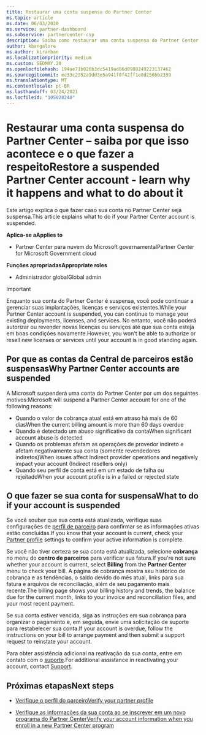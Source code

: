 ```yaml
---
title: Restaurar uma conta suspensa do Partner Center
ms.topic: article
ms.date: 06/03/2020
ms.service: partner-dashboard
ms.subservice: partnercenter-csp
description: Saiba como restaurar uma conta suspensa do Partner Center, por que acontece a suspensão da conta de parceiro e como você pode usar sua conta durante a suspensão.
author: kbangalore
ms.author: kiranban
ms.localizationpriority: medium
ms.custom: SEOMAY.20
ms.openlocfilehash: 194ae71b026b3dc5419ad86d0988249223137462
ms.sourcegitcommit: ec33c2352a9dd3e5a941f0f42ff1e8d256bb2399
ms.translationtype: MT
ms.contentlocale: pt-BR
ms.lasthandoff: 03/24/2021
ms.locfileid: "105028240"
---
```

# <a name="restore-a-suspended-partner-center-account---learn-why-it-happens-and-what-to-do-about-it"></a><span data-ttu-id="de1cf-103">Restaurar uma conta suspensa do Partner Center – saiba por que isso acontece e o que fazer a respeito</span><span class="sxs-lookup"><span data-stu-id="de1cf-103">Restore a suspended Partner Center account - learn why it happens and what to do about it</span></span>

<span data-ttu-id="de1cf-104">Este artigo explica o que fazer caso sua conta no Partner Center seja suspensa.</span><span class="sxs-lookup"><span data-stu-id="de1cf-104">This article explains what to do if your Partner Center account is suspended.</span></span>

<span data-ttu-id="de1cf-105">**Aplica-se a**</span><span class="sxs-lookup"><span data-stu-id="de1cf-105">**Applies to**</span></span>

- <span data-ttu-id="de1cf-106">Partner Center para nuvem do Microsoft governamental</span><span class="sxs-lookup"><span data-stu-id="de1cf-106">Partner Center for Microsoft Government cloud</span></span>

<span data-ttu-id="de1cf-107">**Funções apropriadas**</span><span class="sxs-lookup"><span data-stu-id="de1cf-107">**Appropriate roles**</span></span>

- <span data-ttu-id="de1cf-108">Administrador global</span><span class="sxs-lookup"><span data-stu-id="de1cf-108">Global admin</span></span>


> [!IMPORTANT]  
> <span data-ttu-id="de1cf-109">Enquanto sua conta do Partner Center é suspensa, você pode continuar a gerenciar suas implantações, licenças e serviços existentes.</span><span class="sxs-lookup"><span data-stu-id="de1cf-109">While your Partner Center account is suspended, you can continue to manage your existing deployments, licenses, and services.</span></span> <span data-ttu-id="de1cf-110">No entanto, você não poderá autorizar ou revender novas licenças ou serviços até que sua conta esteja em boas condições novamente.</span><span class="sxs-lookup"><span data-stu-id="de1cf-110">However, you won't be able to authorize or resell new licenses or services until your account is in good standing again.</span></span>

## <a name="why-partner-center-accounts-are-suspended"></a><span data-ttu-id="de1cf-111">Por que as contas da Central de parceiros estão suspensas</span><span class="sxs-lookup"><span data-stu-id="de1cf-111">Why Partner Center accounts are suspended</span></span>

<span data-ttu-id="de1cf-112">A Microsoft suspenderá uma conta do Partner Center por um dos seguintes motivos:</span><span class="sxs-lookup"><span data-stu-id="de1cf-112">Microsoft will suspend a Partner Center account for one of the following reasons:</span></span>

- <span data-ttu-id="de1cf-113">Quando o valor de cobrança atual está em atraso há mais de 60 dias</span><span class="sxs-lookup"><span data-stu-id="de1cf-113">When the current billing amount is more than 60 days overdue</span></span>
- <span data-ttu-id="de1cf-114">Quando é detectado um abuso significativo da conta</span><span class="sxs-lookup"><span data-stu-id="de1cf-114">When significant account abuse is detected</span></span>
- <span data-ttu-id="de1cf-115">Quando os problemas afetam as operações de provedor indireto e afetam negativamente sua conta (somente revendedores indiretos)</span><span class="sxs-lookup"><span data-stu-id="de1cf-115">When issues affect Indirect provider operations and negatively impact your account (Indirect resellers only)</span></span>
- <span data-ttu-id="de1cf-116">Quando seu perfil de conta está em um estado de falha ou rejeitado</span><span class="sxs-lookup"><span data-stu-id="de1cf-116">When your account profile is in a failed or rejected state</span></span>

## <a name="what-to-do-if-your-account-is-suspended"></a><span data-ttu-id="de1cf-117">O que fazer se sua conta for suspensa</span><span class="sxs-lookup"><span data-stu-id="de1cf-117">What to do if your account is suspended</span></span>

<span data-ttu-id="de1cf-118">Se você souber que sua conta está atualizada, verifique suas configurações de [perfil de parceiro](https://partner.microsoft.com/pcv/accountsettings/partnerprofile) para confirmar se as informações ativas estão concluídas.</span><span class="sxs-lookup"><span data-stu-id="de1cf-118">If you know that your account is current, check your [Partner profile](https://partner.microsoft.com/pcv/accountsettings/partnerprofile) settings to confirm your active information is complete.</span></span> 

<span data-ttu-id="de1cf-119">Se você não tiver certeza se sua conta está atualizada, selecione **cobrança** no menu do **centro de parceiros** para verificar sua fatura.</span><span class="sxs-lookup"><span data-stu-id="de1cf-119">If you're not sure whether your account is current, select **Billing** from the **Partner Center** menu to check your bill.</span></span> <span data-ttu-id="de1cf-120">A página de cobrança mostra seu histórico de cobrança e as tendências, o saldo devido do mês atual, links para sua fatura e arquivos de reconciliação, além de seu pagamento mais recente.</span><span class="sxs-lookup"><span data-stu-id="de1cf-120">The billing page shows your billing history and trends, the balance due for the current month, links to your invoice and reconciliation files, and your most recent payment.</span></span>

<span data-ttu-id="de1cf-121">Se sua conta estiver vencida, siga as instruções em sua cobrança para organizar o pagamento e, em seguida, envie uma solicitação de suporte para restabelecer sua conta.</span><span class="sxs-lookup"><span data-stu-id="de1cf-121">If your account is overdue, follow the instructions on your bill to arrange payment and then submit a support request to reinstate your account.</span></span> 

<span data-ttu-id="de1cf-122">Para obter assistência adicional na reativação da sua conta, entre em contato com o [suporte](https://partner.microsoft.com/dashboard/support/csp/servicerequests/create).</span><span class="sxs-lookup"><span data-stu-id="de1cf-122">For additional assistance in reactivating your account, contact [Support](https://partner.microsoft.com/dashboard/support/csp/servicerequests/create).</span></span>

## <a name="next-steps"></a><span data-ttu-id="de1cf-123">Próximas etapas</span><span class="sxs-lookup"><span data-stu-id="de1cf-123">Next steps</span></span>

- [<span data-ttu-id="de1cf-124">Verifique o perfil do parceiro</span><span class="sxs-lookup"><span data-stu-id="de1cf-124">Verify your partner profile</span></span>](update-your-partner-profile.md)

- [<span data-ttu-id="de1cf-125">Verifique as informações da sua conta ao se inscrever em um novo programa do Partner Center</span><span class="sxs-lookup"><span data-stu-id="de1cf-125">Verify your account information when you enroll in a new Partner Center program</span></span>](verification-responses.md)
